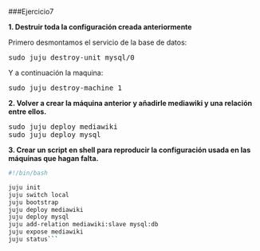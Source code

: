 ###Ejercicio7

**1. Destruir toda la configuración creada anteriormente**

Primero desmontamos el servicio de la base de datos:

<pre>sudo juju destroy-unit mysql/0</pre>

Y a continuación la maquina:

<pre>sudo juju destroy-machine 1</pre>

**2. Volver a crear la máquina anterior y añadirle mediawiki y una relación entre ellos.**

<pre>sudo juju deploy mediawiki
sudo juju deploy mysql</pre>

**3. Crear un script en shell para reproducir la configuración usada en las máquinas que hagan falta.**

``` sh
#!/bin/bash

juju init
juju switch local 
juju bootstrap
juju deploy mediawiki
juju deploy mysql
juju add-relation mediawiki:slave mysql:db
juju expose mediawiki
juju status```
